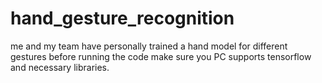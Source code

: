 # hand_gesture_recognition
me and my team have personally trained a hand model for different gestures
before running the code make sure you PC supports tensorflow and necessary libraries.
